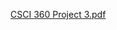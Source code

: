 [CSCI 360 Project 3.pdf](https://github.com/user-attachments/files/21261088/CSCI.360.Project.3.pdf)

